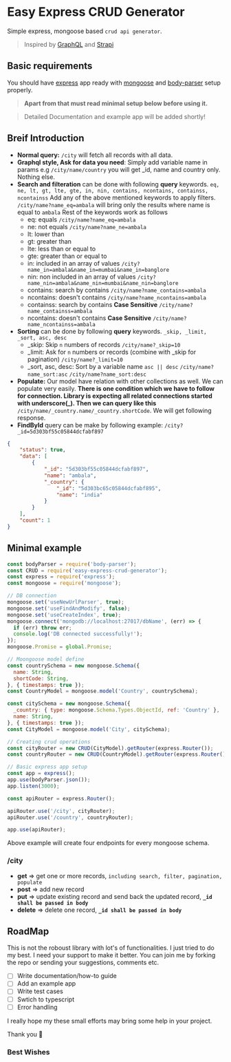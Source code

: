 # Easy Express CRUD Generator

Simple express, mongoose based ```crud api generator```.

> Inspired by [GraphQL](https://graphql.org/) and [Strapi](https://strapi.io)

## Basic requirements

You should have [express](https://www.npmjs.com/package/express) app ready with [mongoose](https://www.npmjs.com/package/mongoose) and [body-parser](https://www.npmjs.com/package/body-parser) setup properly.

> **Apart from that must read minimal setup below before using it.**

> Detailed Documentation and example app will be added shortly!

## Breif Introduction

* **Normal query:** ```/city``` will fetch all records with all data.
* **Graphql style, Ask for data you need**: Simply add variable name in params e.g ```/city/name/country``` you will get _id, name and country only. Nothing else.
* **Search and filteration** can be done with following **query** keywords.
  ```eq, ne, lt, gt, lte, gte, in, nin, contains, ncontains, containss, ncontainss```
  Add any of the above mentioned keywords to apply filters.
  ```/city/name?name_eq=ambala``` will bring only the results where name is equal to ```ambala```
  Rest of the keywords work as follows
  * eq: equals
    ```/city/name?name_eq=ambala```
  * ne: not equals
    ```/city/name?name_ne=ambala```
  * lt: lower than
  * gt: greater than
  * lte: less than or equal to
  * gte: greater than or equal to
  * in: included in an array of values
    ```/city?name_in=ambala&name_in=mumbai&name_in=banglore```
  * nin: non included in an array of values
    ```/city?name_nin=ambala&name_nin=mumbai&name_nin=banglore```
  * contains: search by contains
    ```/city/name?name_contains=ambala```
  * ncontains: doesn't contains
    ```/city/name?name_ncontains=ambala```
  * containss: search by contains **Case Sensitive**
    ```/city/name?name_containss=ambala```
  * ncontains: doesn't contains **Case Sensitive**
    ```/city/name?name_ncontainss=ambala```
* **Sorting** can be done by following **query** keywords. ```_skip, _limit, _sort, asc, desc```
  * _skip: Skip ```n``` numbers of records
  ```/city/name?_skip=10```
  * _limit: Ask for ```n``` numbers or records (combine with _skip for pagination)
  ```/city/name?_limit=10```
  * _sort, asc, desc: Sort by a variable name ```asc || desc```
    ```/city/name?name_sort:asc```
    ```/city/name?name_sort:desc```
* **Populate:** Our model have relation with other collections as well. We can populate very easily. **There is one condition which we have to follow for connection. Library is expecting all related connections started with underscore(_). Then we can query like this** ```/city/name/_country.name/_country.shortCode```. We will get following response.
* **FindById** query can be make by following example:
```/city?_id=5d303bf55c05844dcfabf897```

```JSON
{
    "status": true,
    "data": [
        {
            "_id": "5d303bf55c05844dcfabf897",
            "name": "ambala",
            "_country": {
                "_id": "5d303bc65c05844dcfabf895",
                "name": "india"
            }
        }
    ],
    "count": 1
}
```

## Minimal example

```javascript
const bodyParser = require('body-parser');
const CRUD = require('easy-express-crud-generator');
const express = require('express');
const mongoose = require('mongoose');

// DB connection
mongoose.set('useNewUrlParser', true);
mongoose.set('useFindAndModify', false);
mongoose.set('useCreateIndex', true);
mongoose.connect('mongodb://localhost:27017/dbName', (err) => {
  if (err) throw err;
  console.log('DB connected successfully!');
});
mongoose.Promise = global.Promise;

// Moongoose model define
const countrySchema = new mongoose.Schema({
  name: String,
  shortCode: String,
}, { timestamps: true });
const CountryModel = mongoose.model('Country', countrySchema);

const citySchema = new mongoose.Schema({
  _country: { type: mongoose.Schema.Types.ObjectId, ref: 'Country' },
  name: String,
}, { timestamps: true });
const CityModel = mongoose.model('City', citySchema);

// Creating crud operations
const cityRouter = new CRUD(CityModel).getRouter(express.Router());
const countryRouter = new CRUD(CountryModel).getRouter(express.Router());

// Basic express app setup
const app = express();
app.use(bodyParser.json());
app.listen(3000);

const apiRouter = express.Router();

apiRouter.use('/city', cityRouter);
apiRouter.use('/country', countryRouter);

app.use(apiRouter);
```

Above example will create four endpoints for every mongoose schema.

### **/city**

* **get** => get one or more records, ```including search, filter, pagination, populate```
* **post** => add new record
* **put** => update existing record and send back the updated record, **```_id shall be passed in body```**
* **delete** => delete one record, **```_id shall be passed in body```**

## RoadMap

This is not the roboust library with lot's of functionalities. I just tried to do my best. I need your support to make it better. You can join me by forking the repo or sending your suggestions, comments etc.

- [ ] Write documentation/how-to guide
- [ ] Add an example app
- [ ] Write test cases
- [ ] Swtich to typescript
- [ ] Error handling

I really hope my these small efforts may bring some help in your project.

Thank you :pray:

### **Best Wishes**
